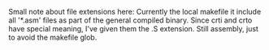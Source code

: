 Small note about file extensions here:
Currently the local makefile it include all '*.asm' files as part of the general compiled binary.
Since crti and crto have special meaning, I've given them the .S extension. 
Still assembly, just to avoid the makefile glob.